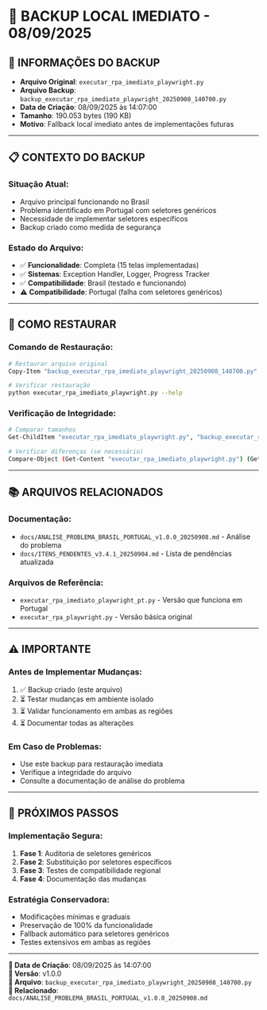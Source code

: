 # 📁 BACKUP LOCAL IMEDIATO - 08/09/2025

## 🎯 **INFORMAÇÕES DO BACKUP**
- **Arquivo Original**: `executar_rpa_imediato_playwright.py`
- **Arquivo Backup**: `backup_executar_rpa_imediato_playwright_20250908_140700.py`
- **Data de Criação**: 08/09/2025 às 14:07:00
- **Tamanho**: 190.053 bytes (190 KB)
- **Motivo**: Fallback local imediato antes de implementações futuras

---

## 📋 **CONTEXTO DO BACKUP**

### **Situação Atual:**
- Arquivo principal funcionando no Brasil
- Problema identificado em Portugal com seletores genéricos
- Necessidade de implementar seletores específicos
- Backup criado como medida de segurança

### **Estado do Arquivo:**
- ✅ **Funcionalidade**: Completa (15 telas implementadas)
- ✅ **Sistemas**: Exception Handler, Logger, Progress Tracker
- ✅ **Compatibilidade**: Brasil (testado e funcionando)
- ⚠️ **Compatibilidade**: Portugal (falha com seletores genéricos)

---

## 🔄 **COMO RESTAURAR**

### **Comando de Restauração:**
```bash
# Restaurar arquivo original
Copy-Item "backup_executar_rpa_imediato_playwright_20250908_140700.py" "executar_rpa_imediato_playwright.py"

# Verificar restauração
python executar_rpa_imediato_playwright.py --help
```

### **Verificação de Integridade:**
```bash
# Comparar tamanhos
Get-ChildItem "executar_rpa_imediato_playwright.py", "backup_executar_rpa_imediato_playwright_20250908_140700.py" | Select-Object Name, Length

# Verificar diferenças (se necessário)
Compare-Object (Get-Content "executar_rpa_imediato_playwright.py") (Get-Content "backup_executar_rpa_imediato_playwright_20250908_140700.py")
```

---

## 📚 **ARQUIVOS RELACIONADOS**

### **Documentação:**
- `docs/ANALISE_PROBLEMA_BRASIL_PORTUGAL_v1.0.0_20250908.md` - Análise do problema
- `docs/ITENS_PENDENTES_v3.4.1_20250904.md` - Lista de pendências atualizada

### **Arquivos de Referência:**
- `executar_rpa_imediato_playwright_pt.py` - Versão que funciona em Portugal
- `executar_rpa_playwright.py` - Versão básica original

---

## ⚠️ **IMPORTANTE**

### **Antes de Implementar Mudanças:**
1. ✅ Backup criado (este arquivo)
2. ⏳ Testar mudanças em ambiente isolado
3. ⏳ Validar funcionamento em ambas as regiões
4. ⏳ Documentar todas as alterações

### **Em Caso de Problemas:**
- Use este backup para restauração imediata
- Verifique a integridade do arquivo
- Consulte a documentação de análise do problema

---

## 🎯 **PRÓXIMOS PASSOS**

### **Implementação Segura:**
1. **Fase 1**: Auditoria de seletores genéricos
2. **Fase 2**: Substituição por seletores específicos
3. **Fase 3**: Testes de compatibilidade regional
4. **Fase 4**: Documentação das mudanças

### **Estratégia Conservadora:**
- Modificações mínimas e graduais
- Preservação de 100% da funcionalidade
- Fallback automático para seletores genéricos
- Testes extensivos em ambas as regiões

---

**📅 Data de Criação**: 08/09/2025 às 14:07:00  
**🎯 Versão**: v1.0.0  
**📁 Arquivo**: `backup_executar_rpa_imediato_playwright_20250908_140700.py`  
**🔗 Relacionado**: `docs/ANALISE_PROBLEMA_BRASIL_PORTUGAL_v1.0.0_20250908.md`

